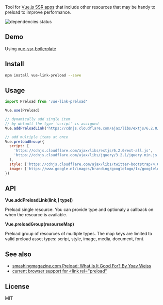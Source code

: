 Tool for [Vue.js SSR apps](https://vuejs.org/v2/guide/ssr.html) that include other resources that may be handy to preload to improve performance.

![dependencies status](https://david-dm.org/shershen08/vue-preload/status.svg)

## Demo

Using [vue-ssr-boilerplate](https://github.com/fenivana/vue-ssr-boilerplate)

## Install

```sh
npm install vue-link-preload --save
```

## Usage

```js
import Preload from 'vue-link-preload'

Vue.use(Preload)

// dynamically add single item
// by default the type 'script' is assigned
Vue.addPreloadLink('https://cdnjs.cloudflare.com/ajax/libs/extjs/6.2.0/ext-all.js')

// add multiple items at once
Vue.preloadGroup({
  script: [
    'https://cdnjs.cloudflare.com/ajax/libs/extjs/6.2.0/ext-all.js',
    'https://cdnjs.cloudflare.com/ajax/libs/jquery/3.2.1/jquery.min.js',
  ],
  style: ['https://cdnjs.cloudflare.com/ajax/libs/twitter-bootstrap/4.0.0-beta/css/bootstrap-reboot.min.css'],
  image: ['https://www.google.nl/images/branding/googlelogo/1x/googlelogo_color_272x92dp.png'],
})
```

## API

**Vue.addPreloadLink(link,[ type])**

Preload single resource. You can provide type and optionaly a callback on when the resource is available.

**Vue.preloadGroup(resourseMap)**

Preload group of resources of multiple types. The map keys are limited to valid preload asset types:
script, style, image, media, document, font. 

## See also

- [smashingmagazine.com Preload: What Is It Good For? By Yoav Weiss](https://www.smashingmagazine.com/2016/02/preload-what-is-it-good-for/)
- [current browser support for <link rel="preload"](http://caniuse.com/#search=preload)

## License 

MIT
